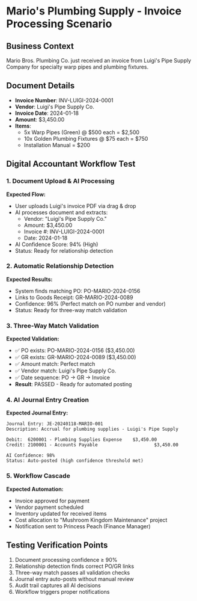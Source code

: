 # Mario's Plumbing Supply - Invoice Processing Scenario

## Business Context
Mario Bros. Plumbing Co. just received an invoice from Luigi's Pipe Supply Company for specialty warp pipes and plumbing fixtures.

## Document Details
- **Invoice Number**: INV-LUIGI-2024-0001
- **Vendor**: Luigi's Pipe Supply Co.
- **Invoice Date**: 2024-01-18
- **Amount**: $3,450.00
- **Items**: 
  - 5x Warp Pipes (Green) @ $500 each = $2,500
  - 10x Golden Plumbing Fixtures @ $75 each = $750
  - Installation Manual = $200

## Digital Accountant Workflow Test

### 1. Document Upload & AI Processing
**Expected Flow:**
- User uploads Luigi's invoice PDF via drag & drop
- AI processes document and extracts:
  - Vendor: "Luigi's Pipe Supply Co."
  - Amount: $3,450.00
  - Invoice #: INV-LUIGI-2024-0001
  - Date: 2024-01-18
- AI Confidence Score: 94% (High)
- Status: Ready for relationship detection

### 2. Automatic Relationship Detection
**Expected Results:**
- System finds matching PO: PO-MARIO-2024-0156
- Links to Goods Receipt: GR-MARIO-2024-0089
- Confidence: 96% (Perfect match on PO number and vendor)
- Status: Ready for three-way match validation

### 3. Three-Way Match Validation
**Expected Validation:**
- ✅ PO exists: PO-MARIO-2024-0156 ($3,450.00)
- ✅ GR exists: GR-MARIO-2024-0089 ($3,450.00)
- ✅ Amount match: Perfect match
- ✅ Vendor match: Luigi's Pipe Supply Co.
- ✅ Date sequence: PO → GR → Invoice
- **Result**: PASSED - Ready for automated posting

### 4. AI Journal Entry Creation
**Expected Journal Entry:**
```
Journal Entry: JE-20240118-MARIO-001
Description: Accrual for plumbing supplies - Luigi's Pipe Supply

Debit:  6200001 - Plumbing Supplies Expense    $3,450.00
Credit: 2100001 - Accounts Payable                     $3,450.00

AI Confidence: 98%
Status: Auto-posted (high confidence threshold met)
```

### 5. Workflow Cascade
**Expected Automation:**
- Invoice approved for payment
- Vendor payment scheduled
- Inventory updated for received items
- Cost allocation to "Mushroom Kingdom Maintenance" project
- Notification sent to Princess Peach (Finance Manager)

## Testing Verification Points
1. Document processing confidence ≥ 90%
2. Relationship detection finds correct PO/GR links
3. Three-way match passes all validation checks
4. Journal entry auto-posts without manual review
5. Audit trail captures all AI decisions
6. Workflow triggers proper notifications
